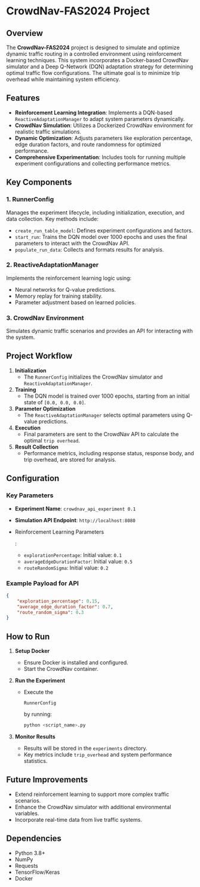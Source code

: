 # CrowdNav-FAS2024 Project

## Overview

The **CrowdNav-FAS2024** project is designed to simulate and optimize dynamic traffic routing in a controlled environment using reinforcement learning techniques. This system incorporates a Docker-based CrowdNav simulator and a Deep Q-Network (DQN) adaptation strategy for determining optimal traffic flow configurations. The ultimate goal is to minimize trip overhead while maintaining system efficiency.

## Features

- **Reinforcement Learning Integration**: Implements a DQN-based `ReactiveAdaptationManager` to adapt system parameters dynamically.
- **CrowdNav Simulation**: Utilizes a Dockerized CrowdNav environment for realistic traffic simulations.
- **Dynamic Optimization**: Adjusts parameters like exploration percentage, edge duration factors, and route randomness for optimized performance.
- **Comprehensive Experimentation**: Includes tools for running multiple experiment configurations and collecting performance metrics.

## Key Components

### 1. **RunnerConfig**

Manages the experiment lifecycle, including initialization, execution, and data collection. Key methods include:

- `create_run_table_model`: Defines experiment configurations and factors.
- `start_run`: Trains the DQN model over 1000 epochs and uses the final parameters to interact with the CrowdNav API.
- `populate_run_data`: Collects and formats results for analysis.

### 2. **ReactiveAdaptationManager**

Implements the reinforcement learning logic using:

- Neural networks for Q-value predictions.
- Memory replay for training stability.
- Parameter adjustment based on learned policies.

### 3. **CrowdNav Environment**

Simulates dynamic traffic scenarios and provides an API for interacting with the system.

## Project Workflow

1. **Initialization**
   - The `RunnerConfig` initializes the CrowdNav simulator and `ReactiveAdaptationManager`.
2. **Training**
   - The DQN model is trained over 1000 epochs, starting from an initial state of `[0.0, 0.0, 0.0]`.
3. **Parameter Optimization**
   - The `ReactiveAdaptationManager` selects optimal parameters using Q-value predictions.
4. **Execution**
   - Final parameters are sent to the CrowdNav API to calculate the optimal `trip overhead`.
5. **Result Collection**
   - Performance metrics, including response status, response body, and trip overhead, are stored for analysis.

## Configuration

### Key Parameters

- **Experiment Name**: `crowdnav_api_experiment 0.1`

- **Simulation API Endpoint**: `http://localhost:8080`

- Reinforcement Learning Parameters

  :

  - `explorationPercentage`: Initial value: `0.1`
  - `averageEdgeDurationFactor`: Initial value: `0.5`
  - `routeRandomSigma`: Initial value: `0.2`

### Example Payload for API

```json
{
    "exploration_percentage": 0.15,
    "average_edge_duration_factor": 0.7,
    "route_random_sigma": 0.3
}
```

## How to Run

1. **Setup Docker**

   - Ensure Docker is installed and configured.
   - Start the CrowdNav container.

2. **Run the Experiment**

   - Execute the 

     ```
     RunnerConfig
     ```

      by running:

     ```bash
     python <script_name>.py
     ```

3. **Monitor Results**

   - Results will be stored in the `experiments` directory.
   - Key metrics include `trip_overhead` and system performance statistics.

## Future Improvements

- Extend reinforcement learning to support more complex traffic scenarios.
- Enhance the CrowdNav simulator with additional environmental variables.
- Incorporate real-time data from live traffic systems.

## Dependencies

- Python 3.8+
- NumPy
- Requests
- TensorFlow/Keras
- Docker

